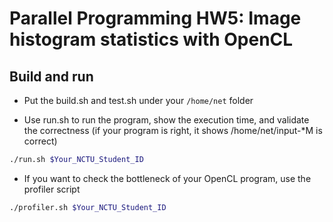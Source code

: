 # Parallel Programming HW5: Image histogram statistics with OpenCL

## Build and run
* Put the build.sh and test.sh under your `/home/net` folder

* Use run.sh to run the program, show the execution time, and validate the correctness
(if your program is right, it shows /home/net/input-*M is correct)
```sh
./run.sh $Your_NCTU_Student_ID
```

* If you want to check the bottleneck of your OpenCL program, use the profiler script
```sh
./profiler.sh $Your_NCTU_Student_ID
```